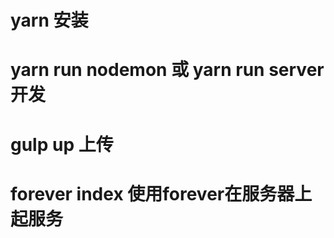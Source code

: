 # yarn 安装

# yarn run nodemon 或 yarn run server 开发

# gulp up 上传

# forever index 使用forever在服务器上起服务

